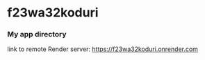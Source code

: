 # f23wa32koduri
### My app directory
link to remote Render server: https://f23wa32koduri.onrender.com

